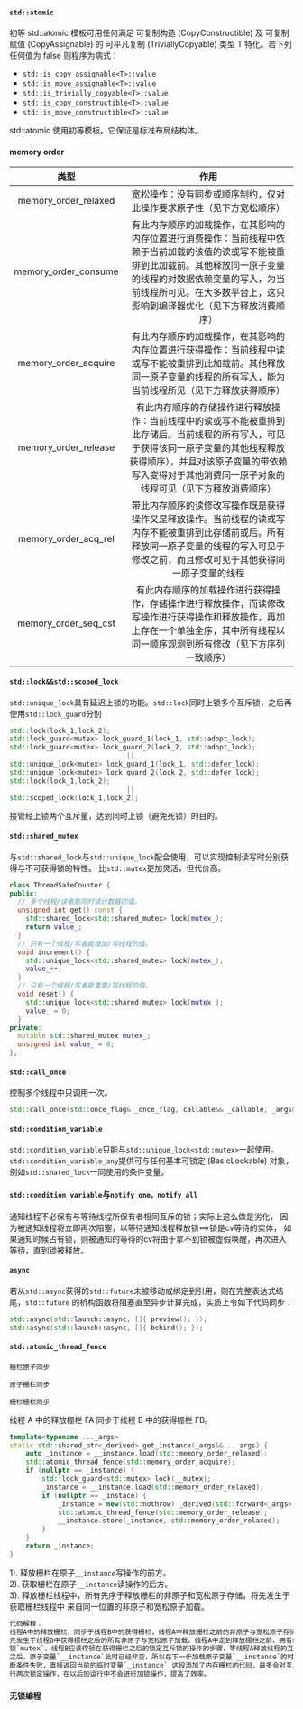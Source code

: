 
#### ```std::atomic```
初等 std::atomic 模板可用任何满足 可复制构造 (CopyConstructible) 及 
可复制赋值 (CopyAssignable) 的 可平凡复制 (TriviallyCopyable) 类型 T 
特化。若下列任何值为 false 则程序为病式：

 - `std::is_copy_assignable<T>::value`
 - `std::is_move_assignable<T>::value`
 - `std::is_trivially_copyable<T>::value`
 - `std::is_copy_constructible<T>::value`
 - `std::is_move_constructible<T>::value`
 
 std::atomic<bool> 使用初等模板。它保证是标准布局结构体。

#### memory order

|类型|作用|
|:---:|:---:|
|memory_order_relaxed|宽松操作：没有同步或顺序制约，仅对此操作要求原子性（见下方宽松顺序）|
|memory_order_consume|有此内存顺序的加载操作，在其影响的内存位置进行消费操作：当前线程中依赖于当前加载的该值的读或写不能被重排到此加载前。其他释放同一原子变量的线程的对数据依赖变量的写入，为当前线程所可见。在大多数平台上，这只影响到编译器优化（见下方释放消费顺序）|
|memory_order_acquire|有此内存顺序的加载操作，在其影响的内存位置进行获得操作：当前线程中读或写不能被重排到此加载前。其他释放同一原子变量的线程的所有写入，能为当前线程所见（见下方释放获得顺序）|
|memory_order_release|有此内存顺序的存储操作进行释放操作：当前线程中的读或写不能被重排到此存储后。当前线程的所有写入，可见于获得该同一原子变量的其他线程释放获得顺序），并且对该原子变量的带依赖写入变得对于其他消费同一原子对象的线程可见（见下方释放消费顺序）|
|memory_order_acq_rel|带此内存顺序的读修改写操作既是获得操作又是释放操作。当前线程的读或写内存不能被重排到此存储前或后。所有释放同一原子变量的线程的写入可见于修改之前，而且修改可见于其他获得同一原子变量的线程|
|memory_order_seq_cst|有此内存顺序的加载操作进行获得操作，存储操作进行释放操作，而读修改写操作进行获得操作和释放操作，再加上存在一个单独全序，其中所有线程以同一顺序观测到所有修改（见下方序列一致顺序）|



#### ```std::lock&&std::scoped_lock```
`std::unique_lock`具有延迟上锁的功能。`std::lock`同时上锁多个互斥锁，之后再使用`std::lock_guard`分别
```cpp
std::lock(lock_1,lock_2);
std::lock_guard<mutex> lock_guard_1(lock_1, std::adopt_lock);
std::lock_guard<mutex> lock_guard_2(lock_2, std::adopt_lock);
                             ||
std::unique_lock<mutex> lock_guard_1(lock_1, std::defer_lock);
std::unique_lock<mutex> lock_guard_2(lock_2, std::defer_lock);
std::lock(lock_1,lock_2);
                             ||
std::scoped_lock(lock_1,lock_2);
```
接管经上锁两个互斥量，达到同时上锁（避免死锁）的目的。
#### ```std::shared_mutex```
与`std::shared_lock`与`std::unique_lock`配合使用，可以实现控制读写时分别获得与不可获得锁的特性。
比`std::mutex`更加灵活，但代价高。
```cpp
class ThreadSafeCounter {
public:
  // 多个线程/读者能同时读计数器的值。
  unsigned int get() const {
    std::shared_lock<std::shared_mutex> lock(mutex_);
    return value_;
  }
  // 只有一个线程/写者能增加/写线程的值。
  void increment() {
    std::unique_lock<std::shared_mutex> lock(mutex_);
    value_++;
  }
  // 只有一个线程/写者能重置/写线程的值。
  void reset() {
    std::unique_lock<std::shared_mutex> lock(mutex_);
    value_ = 0;
  }
private:
  mutable std::shared_mutex mutex_;
  unsigned int value_ = 0;
};
```
#### ```std::call_once```
控制多个线程中只调用一次。
```cpp
std::call_once(std::once_flag& _once_flag, callable&& _callable, _args&&... args);_
```
#### `std::condition_variable`
`std::condition_variable`只能与`std::unique_lock<std::mutex>`一起使用。
`std::condition_variable_any`提供可与任何基本可锁定 (BasicLockable) 对象，
例如`std::shared_lock`一同使用的条件变量。
#### `std::condition_variable`与`notify_one，notify_all`
通知线程不必保有与等待线程所保有者相同互斥的锁；实际上这么做是劣化，
因为被通知线程将立即再次阻塞，以等待通知线程释放锁==>锁是cv等待的实体，
如果通知时候占有锁，则被通知的等待的cv将由于拿不到锁被虚假唤醒，再次进入等待，直到锁被释放。

#### `async`
若从`std::async`获得的`std::future`未被移动或绑定到引用，则在完整表达式结尾，`std::future` 
的析构函数将阻塞直至异步计算完成，实质上令如下代码同步：
```cpp
std::async(std::launch::async, []{ preview(); });
std::async(std::launch::async, []{ behind(); });
```
#### `std::atomic_thread_fence`
`栅栏原子同步`

`原子栅栏同步`

`栅栏栅栏同步`

线程 A 中的释放栅栏 FA 同步于线程 B 中的获得栅栏 FB。
```cpp
template<typename ..._args>
static std::shared_ptr<_derived> get_instance(_args&&... args) {
    auto _instance = __instance.load(std::memory_order_relaxed);
    std::atomic_thread_fence(std::memory_order_acquire);
    if (nullptr == _instance) {
        std::lock_guard<std::mutex> lock(__mutex);
        _instance = __instance.load(std::memory_order_relaxed);
        if (nullptr == _instace) {
            _instance = new(std::nothrow) _derived(std::forward<_args>(args)...);
            std::atomic_thread_fence(std::memory_order_release);
            __instance.store(_instance, std::memory_order_relaxed);
        }
    }
    return _instance;
}
```
 1). 释放栅栏在原子`__instance`写操作的前方。     
 2). 获取栅栏在原子`__instance`读操作的后方。     
 3). 释放栅栏线程中，所有先序于释放栅栏的非原子和宽松原子存储，将先发生于获取栅栏线程中
     来自同一位置的非原子和宽松原子加载。 
```cpp
代码解释：  
线程A中的释放栅栏，同步于线程B中的获得栅栏，线程A中释放栅栏之前的非原子与宽松原子存储将
先发生于线程B中获得栅栏之后的所有非原子与宽松原子加载。线程A中走到释放栅栏之前，拥有线程
锁`mutex`，线程B应该停顿在获得栅栏之后的锁定互斥锁的操作的步骤，等线程A释放线程的互斥锁
之后，原子变量`__instance`此时已经非空，所以在下一步加载原子变量`__instance`的时候，判
断条件失败，直接返回当前的临时变量`_instance`,这段添加了内存栅栏的代码，最多会对互斥锁进
行两次锁定操作，在以后的运行中不会进行加锁操作，提高了效率。
```

#### 无锁编程



